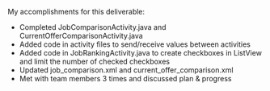 My accomplishments for this deliverable:
* Completed JobComparisonActivity.java and CurrentOfferComparisonActivity.java
* Added code in activity files to send/receive values between activities
* Added code in JobRankingActivity.java to create checkboxes in ListView and limit the number of checked checkboxes
* Updated job_comparison.xml and current_offer_comparison.xml
* Met with team members 3 times and discussed plan & progress


